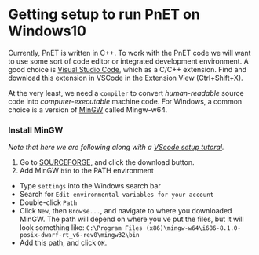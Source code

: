 # Getting setup to run PnET on Windows10

Currently, PnET is written in C++. To work with the PnET code we will want to use some sort of code editor or integrated development environment. A good choice is [Visual Studio Code](https://code.visualstudio.com/download), which as a C/C++ extension. Find and download this extension in VSCode in the Extension View (Ctrl+Shift+X).

At the very least, we need a `compiler` to convert *human-readable* source code into *computer-executable* machine code. For Windows, a common choice is a version of [MinGW](https://en.wikipedia.org/wiki/MinGW) called Mingw-w64. 

### Install MinGW
*Note that here we are following along with a [VScode setup tutoral](https://code.visualstudio.com/docs/cpp/config-mingw).*
1. Go to [SOURCEFORGE](https://sourceforge.net/projects/mingw-w64/), and click the download button.
2. Add MinGW `bin` to the PATH environment
+ Type `settings` into the Windows search bar
+ Search for `Edit environmental variables for your account`
+ Double-click `Path`
+ Click `New`, then `Browse...`, and navigate to where you downloaded MinGW. The path will depend on where you've put the files, but it will look something like: `C:\Program Files (x86)\mingw-w64\i686-8.1.0-posix-dwarf-rt_v6-rev0\mingw32\bin`
+ Add this path, and click `OK`. 
  
